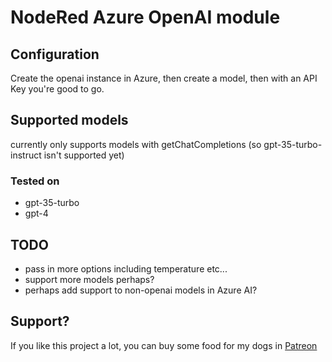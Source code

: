 # NodeRed Azure OpenAI module

## Configuration

Create the openai instance in Azure, then create a model, then with an API Key you're good to go.

## Supported models

currently only supports models with getChatCompletions
(so gpt-35-turbo-instruct isn't supported yet)

### Tested on

- gpt-35-turbo
- gpt-4

## TODO

- pass in more options including temperature etc...
- support more models perhaps?
- perhaps add support to non-openai models in Azure AI?

## Support?

If you like this project a lot, you can buy some food for my dogs in [Patreon](https://www.patreon.com/supportpiggy)
